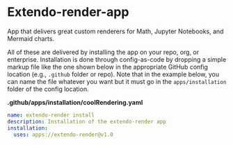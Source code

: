 # Extendo-render-app

App that delivers great custom renderers for Math, Jupyter Notebooks, and Mermaid charts.

All of these are delivered by installing the app on your repo, org, or enterprise. Installation is done through
config-as-code by dropping a simple markup file like the one shown below in the appropriate GitHub config location
(e.g., `.github` folder or repo). Note that in the example below, you can name the file whatever you want but it 
must go in the `apps/installation` folder of the config location. 

**.github/apps/installation/coolRendering.yaml**
```yaml
name: extendo-render install
description: Installation of the extendo-render app
installation:
  uses: apps://extendo-render@v1.0
```

   